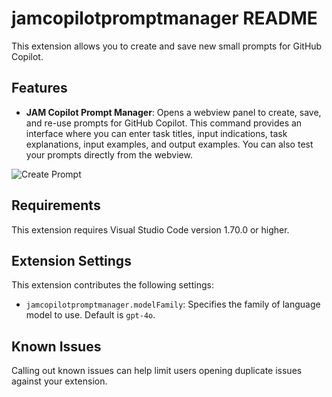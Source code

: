# jamcopilotpromptmanager README

This extension allows you to create and save new small prompts for GitHub Copilot.

## Features

- **JAM Copilot Prompt Manager**: Opens a webview panel to create, save, and re-use prompts for GitHub Copilot. This command provides an interface where you can enter task titles, input indications, task explanations, input examples, and output examples. You can also test your prompts directly from the webview.

![Create Prompt](images/create-prompt.png)

## Requirements

This extension requires Visual Studio Code version 1.70.0 or higher.

## Extension Settings

This extension contributes the following settings:

* `jamcopilotpromptmanager.modelFamily`: Specifies the family of language model to use. Default is `gpt-4o`.

## Known Issues

Calling out known issues can help limit users opening duplicate issues against your extension.
